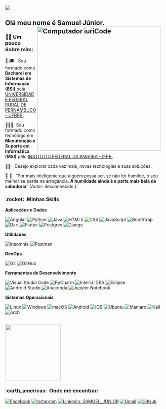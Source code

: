 
![](https://komarev.com/ghpvc/?username=VanessaSwerts&color=006bed)
<h2> Olá meu nome é Samuel Júnior.

<img src="https://raw.githubusercontent.com/MicaelliMedeiros/micaellimedeiros/master/image/computer-illustration.png" min-width="400px" max-width="400px" width="400px" align="right" alt="Computador iuriCode">



<h3> 🧑‍💻 Um pouco Sobre mim: </h3>

🔹 🎓 &nbsp; Sou formado como **Bacharel em Sistemas de Informação (BSI)** pela <a href="http://www.ufrpe.br/br">UNIVERSIDADE FEDERAL RURAL DE PERNAMBUCO - UFRPE.</a>

🔹👨‍🎓&nbsp; Sou formado como tecnólogo em **Manutenção e Suporte em Informática (MSI)** pelo <a href="https://www.ifpb.edu.br/">INSTITUTO FEDERAL DA PARAÍBA - IFPB.</a>

🔹🌱 &nbsp; Desejo explorar cada vez mais, novas tecnologias e suas soluções.

🔹 📖 &nbsp; “Por mais inteligente que alguém possa ser, se não for humilde, o seu melhor se perde na
arrogância. **A humildade ainda é a parte mais bela da sabedoria**”
(Autor: desconhecido.).


<h3> :rocket: &nbsp;Minhas Skills </h3>

**Aplicações e Dados**

  ![Angular](https://img.shields.io/badge/angular-%23DD0031.svg?style=for-the-badge&logo=angular&logoColor=white)
  ![Python](https://img.shields.io/badge/Python-3776AB?style=for-the-badge&logo=python&logoColor=white)
  ![Java](https://img.shields.io/badge/Java-ED8B00?style=for-the-badge&logo=java&logoColor=white)
  ![HTML5](https://img.shields.io/badge/HTML5-E34F26?style=for-the-badge&logo=html5&logoColor=white)
  ![CSS](https://img.shields.io/badge/CSS3-1572B6?style=for-the-badge&logo=css3&logoColor=white)
  ![JavaScript](https://img.shields.io/badge/JavaScript-F7DF1E?style=for-the-badge&logo=javascript&logoColor=black)
  ![BootStrap](	https://img.shields.io/badge/Bootstrap-563D7C?style=for-the-badge&logo=bootstrap&logoColor=white)
  ![Dart](https://img.shields.io/badge/Dart-0175C2?style=for-the-badge&logo=dart&logoColor=white)
  ![Flutter](https://img.shields.io/badge/Flutter-02569B?style=for-the-badge&logo=flutter&logoColor=white)
  ![Postgres](https://img.shields.io/badge/PostgreSQL-316192?style=for-the-badge&logo=postgresql&logoColor=white)
  ![Django](https://img.shields.io/badge/Django-092E20?style=for-the-badge&logo=django&logoColor=white)




**Utilidades**
  
  ![Insomnia](https://img.shields.io/badge/Insomnia-black?style=for-the-badge&logo=insomnia&logoColor=5849BE)
  ![Postman](https://img.shields.io/badge/Postman-FF6C37?style=for-the-badge&logo=postman&logoColor=white)

**DevOps**

  ![Git](https://img.shields.io/badge/git-%23F05033.svg?style=for-the-badge&logo=git&logoColor=white)
  ![GitHub](https://img.shields.io/badge/github-%23121011.svg?style=for-the-badge&logo=github&logoColor=white)

**Ferramentas de Desenvolvimento**


 ![Visual Studio Code](https://img.shields.io/badge/Visual%20Studio%20Code-0078d7.svg?style=for-the-badge&logo=visual-studio-code&logoColor=white)
 ![PyCharm](https://img.shields.io/badge/pycharm-143?style=for-the-badge&logo=pycharm&logoColor=black&color=black&labelColor=green)
 ![IntelliJ IDEA](https://img.shields.io/badge/IntelliJIDEA-000000.svg?style=for-the-badge&logo=intellij-idea&logoColor=white)
 ![Eclipse](https://img.shields.io/badge/Eclipse-FE7A16.svg?style=for-the-badge&logo=Eclipse&logoColor=white)
 ![Android Studio](https://img.shields.io/badge/Android%20Studio-3DDC84.svg?style=for-the-badge&logo=android-studio&logoColor=white)
 ![Anaconda](https://img.shields.io/badge/Anaconda-%2344A833.svg?style=for-the-badge&logo=anaconda&logoColor=white)
 ![Jupyter Notebook](https://img.shields.io/badge/jupyter-%23FA0F00.svg?style=for-the-badge&logo=jupyter&logoColor=white)
 
 **Sistemas Operacionais**

 ![Linux](https://img.shields.io/badge/Linux-FCC624?style=for-the-badge&logo=linux&logoColor=black)
 ![Windows](https://img.shields.io/badge/Windows-0078D6?style=for-the-badge&logo=windows&logoColor=white)
 ![macOS](https://img.shields.io/badge/mac%20os-000000?style=for-the-badge&logo=macos&logoColor=F0F0F0)
 ![Android](https://img.shields.io/badge/Android-3DDC84?style=for-the-badge&logo=android&logoColor=white)
 ![iOS](https://img.shields.io/badge/iOS-000000?style=for-the-badge&logo=ios&logoColor=white)
 ![Ubuntu](https://img.shields.io/badge/Ubuntu-E95420?style=for-the-badge&logo=ubuntu&logoColor=white)
 ![Manjaro](https://img.shields.io/badge/Manjaro-35BF5C?style=for-the-badge&logo=Manjaro&logoColor=white)
 ![Kali](https://img.shields.io/badge/Kali-268BEE?style=for-the-badge&logo=kalilinux&logoColor=white)
 ![Arch](https://img.shields.io/badge/Arch%20Linux-1793D1?logo=arch-linux&logoColor=fff&style=for-the-badge)

 
<br/>

<a href="https://github.com/Samuelssj">
  <img height="180em" src="https://github-readme-stats.vercel.app/api?username=Samuelssj&theme=dracula&show_icons=true" />
</a>

<br/>

<h3> :earth_americas: &nbsp;Onde me encontrar: </h3> 

[![Facebook](https://img.shields.io/badge/Facebook-%231877F2.svg?style=for-the-badge&logo=Facebook&logoColor=white)](https://www.facebook.com/samuel.junior.52)
[![Instagram](https://img.shields.io/badge/samuel.dev_-%23E4405F.svg?style=for-the-badge&logo=Instagram&logoColor=white)](https://www.instagram.com/samuel.dev_/)
[![LinkedIn: SAMUEL_JUNIOR](https://img.shields.io/badge/SAMUEL_JUNIOR-%230077B5.svg?style=for-the-badge&logo=linkedin&logoColor=white)](https://www.linkedin.com/in/samuel-j%C3%BAnior-00bab8192/)
[![Gmail](https://img.shields.io/badge/samuelssj06@gmail.com-D14836?style=for-the-badge&logo=gmail&logoColor=white)](mailto:samuelssj06@gmail.com)
[![GitHub](https://img.shields.io/badge/github-%23121011.svg?style=for-the-badge&logo=github&logoColor=white)](https://github.com/Samuelssj)
